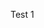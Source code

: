 <!--
  Title: Test 1
  Description: Lorem ipsum dolor sit amet, consectetur adipiscing elit, sed do eiusmod tempor incididunt ut labore et dolore magna aliqua.
  Image: http://img07.deviantart.net/3bfb/i/2009/336/7/3/scenery_by_woanling.jpg
-->

Test 1
